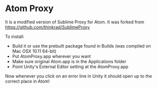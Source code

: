 # Atom Proxy

It is a modified version of Sublime Proxy for Atom. It was forked from https://github.com/thinkrad/SublimeProxy

To install:

- Build it or use the prebuilt package found in Builds (was compiled on Mac OSX
10.11 64-bit)
- Put AtomProxy.app wherever you want
- Make sure original Atom.app is in the Applications folder
- Point Unity's External Editor setting at the AtomProxy.app

Now whenever you click on an error line in Unity it should open up to the
correct place in Atom!
